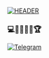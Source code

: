 [![HEADER](https://github.com/Bunyood/Bunyood/blob/main/assets/images.png)](https://github.com/)

### 💻👨🏻‍💻🥇🏆

[![Telegram](https://img.shields.io/badge/-Telegram-ffffff?style=for-the-badge&logo=telegram&logoColor=000000)](https://t.me/Bunyod202)
